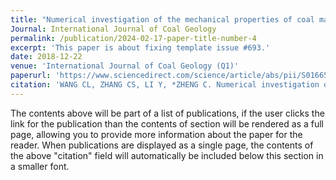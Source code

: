 ```yaml
---
title: "Numerical investigation of the mechanical properties of coal masses with T-junctions cleat networks under uniaxial compression"
Journal: International Journal of Coal Geology
permalink: /publication/2024-02-17-paper-title-number-4
excerpt: 'This paper is about fixing template issue #693.'
date: 2018-12-22
venue: 'International Journal of Coal Geology (Q1)'
paperurl: 'https://www.sciencedirect.com/science/article/abs/pii/S0166516218305500'
citation: 'WANG CL, ZHANG CS, LI Y, *ZHENG C. Numerical investigation of the mechanical properties of coal masses with T-junctions cleat networks under uniaxial compression[J]. International Journal of Coal Geology, 2018, 202(2019): 128-146.'
---
```


The contents above will be part of a list of publications, if the user clicks the link for the publication than the contents of section will be rendered as a full page, allowing you to provide more information about the paper for the reader. When publications are displayed as a single page, the contents of the above "citation" field will automatically be included below this section in a smaller font.
